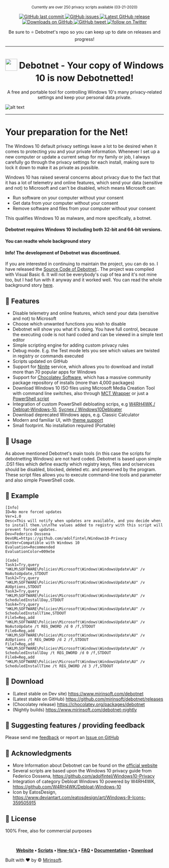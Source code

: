 <p align="center"> <sup> Currently are over 250 privacy scripts available (03-21-2020) </sup> <p align="center">
	
<a href="https://github.com/mirinsoft/debotnet/commits/master">
<img src="https://img.shields.io/github/last-commit/mirinsoft/debotnet.svg?style=flat-square&logo=github&logoColor=white"
alt="GitHub last commit">
<a href="https://github.com/mirinsoft/debotnet/issues">
<img src="https://img.shields.io/github/issues-raw/mirinsoft/debotnet.svg?style=flat-square&logo=github&logoColor=white"
alt="GitHub issues">   
 
<a href="https://github.com/Mirinsoft/Debotnet/releases/latest" target="_blank">
 <img alt="Latest GitHub release" src="https://img.shields.io/github/release/mirinsoft/debotnet.svg?style=flat-square" />
</a>
<a href="https://github.com/Mirinsoft/Debotnet/releases" target="_blank">
 <img alt="Downloads on GitHub" src="https://img.shields.io/github/downloads/Mirinsoft/debotnet/total.svg?style=flat-square" />
</a>
  
<a href="https://twitter.com/intent/tweet?text=Debotnet is a tiny portable tool for controlling Windows 10's many privacy-related settings and keep your personal data private.&url=https%3A%2F%2Fgithub.com%2Fmirinsoft%2Fdebotnet">
<img src="https://img.shields.io/twitter/url/https/github.com/mirinsoft/debotnet.svg?style=flat-square&logo=twitter"
alt="GitHub tweet">
		 
<a href="https://twitter.com/intent/follow?screen_name=Mirinsoft">
 <img src="https://img.shields.io/twitter/follow/Mirinsoft?style=social&logo=twitter"alt="follow on Twitter"></a>

</p>

<p align="center">Be sure to ⭐️ Debotnet's repo so you can keep up to date on releases and progress!</p>

*** 
<h1 align="center">
<sub>
<img  src="https://github.com/Mirinsoft/Debotnet/raw/master/debotnet.png"
      height="38"
      width="38">
</sub>
	Debotnet - Your copy of Windows 10 is now Debotnetted!
	
</h1>

<p align="center">
A free and portable tool for controlling Windows 10's many privacy-related settings and keep your personal data private.
	
![alt text](https://github.com/mirinsoft/debotnet/blob/master/debotnet-intro.gif)

</p>

*** 

# Your preparation for the Net!

The Windows 10 default privacy settings leave a lot to be desired when it comes to protecting you and your private information. Whenever I set up a new computer or update a current setup for my family or job, I always carefully go through the privacy settings for each install, making sure to lock it down to make it as private as possible.

Windows 10 has raised several concerns about privacy due to the fact that it has a lot of telemetry and online features, which send your data (sensitive and not) to Microsoft and can't be disabled, which means Microsoft can:

* Run software on your computer without your consent
* Get data from your computer without your consent
* Remove software and files from your computer without your consent

This qualifies Windows 10 as malware, and more specifically, a botnet.

#### Debotnet requires Windows 10 including both 32-bit and 64-bit versions.

#### You can readte whole background story 

#### Info! The development of Debotnet was discontinued. 
If you are interested in continuing to maintain the project, you can do so. I have released the [Source Code of Debotnet](https://www.mirinsoft.com/blog/19-apps/35-an-ode-to-microsoft-visual-basic-and-debotnet).. The project was compiled with Visual Basic 6. It will not be everybody's cup of tea and it's not mine too, but I had fun with it anyway and it worked well. You can read the whole background story [here](https://www.mirinsoft.com/blog/19-apps/35-an-ode-to-microsoft-visual-basic-and-debotnet).


## 🎨 Features

* Disable telemetry and online features, which send your data (sensitive and not) to Microsoft
* Choose which unwanted functions you wish to disable
* Debotnet will show you what it's doing. You have full control, because the executing code is not hard coded and can be viewed in a simple text editor
* Simple scripting engine for adding custom privacy rules
* Debug mode. E.g. the Test mode lets you see which values are twisted in registry or commands executed
* Scripts updated on GitHub
* Support for [Ninite](https://ninite.com) service, which allows you to download and install more than 70 popular apps for Windows
* Support for [Chocolatey Software](https://chocolatey.org/), which has a massive community package repository of installs (more than 4,000 packages)
* Download Windows 10 ISO files using Microsoft Media Creation Tool with command line switches, also through [MCT Wrapper](https://gist.github.com/AveYo/c74dc774a8fb81a332b5d65613187b15) or just a [PowerShell script](https://github.com/pbatard/Fido)
* Integration of custom PowerShell debloating scrips, e.g [W4RH4WK / Debloat-Windows-10](https://github.com/W4RH4WK/Debloat-Windows-10), [Sycnex / Windows10Debloater](https://github.com/Sycnex/Windows10Debloater)
* Download deprecated Windows apps, e.g. Classic Calculator
* Modern and familiar UI, with [theme support](https://github.com/mirinsoft/debotnet/blob/master/themes/theme.md)
* Small footprint. No installation required (Portable)

## 🔨 Usage
As above mentioned Debotnet's main tools (in this case the scripts for debotnetting Windows) are not hard coded. Debotnet is based upon simple .DS1 files which define exactly which registry keys, files and or/services should be disabled, blocked, deleted etc. and preserved by the program. These script files allows you to execute command-line tools and parameter and also simple PowerShell code.

## 🐾 Example
```
[Info]
ID=No more forced updates
Ver=1.0
Desc=This will notify when updates are available, and you decide when to install them.\n\nThe values added to registry with this script will prevent forced updates.
Dev=Federico Dossena
DevURL=https://github.com/adolfintel/Windows10-Privacy
WinVer=Compatible with Windows 10
Evaluation=Recommended
EvaluationColor=009e5e

[Code]
Task1=Try,query "HKLM\SOFTWARE\Policies\Microsoft\Windows\WindowsUpdate\AU" /v NoAutoUpdate,STDOUT
Task2=Try,query "HKLM\SOFTWARE\Policies\Microsoft\Windows\WindowsUpdate\AU" /v AUOptions,STDOUT
Task3=Try,query "HKLM\SOFTWARE\Policies\Microsoft\Windows\WindowsUpdate\AU" /v ScheduledInstallDay,STDOUT
Task4=Try,query "HKLM\SOFTWARE\Policies\Microsoft\Windows\WindowsUpdate\AU" /v ScheduledInstallTime,STDOUT
File5=Reg,add "HKLM\SOFTWARE\Policies\Microsoft\Windows\WindowsUpdate\AU" /v NoAutoUpdate /t REG_DWORD /d 0 /f,STDOUT
File6=Reg,add "HKLM\SOFTWARE\Policies\Microsoft\Windows\WindowsUpdate\AU" /v AUOptions /t REG_DWORD /d 2 /f,STDOUT
File7=Reg,add "HKLM\SOFTWARE\Policies\Microsoft\Windows\WindowsUpdate\AU" /v ScheduledInstallDay /t REG_DWORD /d 0 /f,STDOUT
File8=Reg,add "HKLM\SOFTWARE\Policies\Microsoft\Windows\WindowsUpdate\AU" /v ScheduledInstallTime /t REG_DWORD /d 3 /f,STDOUT
```

## 💾 Download 
* (Latest stable on Dev site) https://www.mirinsoft.com/debotnet
* (Latest stable on GitHub) https://github.com/mirinsoft/debotnet/releases
* (Chocolatey release) https://chocolatey.org/packages/debotnet
* (Nightly builds) https://www.mirinsoft.com/debotnet-nightly

## 💬 Suggesting features / providing feedback
Please send me [feedback](https://www.mirinsoft.com/feedback) or report an [Issue on GitHub](https://github.com/mirinsoft/debotnet/issues/new)

## 🚀 Acknowledgments
* More Information about Debotnet can be found on the [official website](https://www.mirinsoft.com/ms-apps/debotnet)
* Several scripts are based upon the Windows 10 privacy guide from Federico Dossena, https://github.com/adolfintel/Windows10-Privacy
* Integration of category Debloat Windows 10 powered by W4RH4WK, https://github.com/W4RH4WK/Debloat-Windows-10
* Icon by EatosDesign, https://www.deviantart.com/eatosdesign/art/Windows-9-Icons-359505915

## 📜 License
100% Free, also for commercial purposes

<br>

<p align="center">
	<strong>
		<a href="https://www.mirinsoft.com">Website</a>
		•
		<a href="https://github.com/mirinsoft/debotnet/tree/master/scripts">Scripts</a>
		•
		<a href="https://github.com/mirinsoft/debotnet/wiki/How-to's">How-to's</a>
		•
		<a href="https://github.com/mirinsoft/debotnet/wiki/FAQ">FAQ</a>
		•
		<a href="https://github.com/mirinsoft/debotnet/wiki">Documentation</a>
		•
		<a href="https://github.com/mirinsoft/debotnet/releases">Download</a>
	</strong>
</p>


Built with ❤︎ by © [Mirinsoft](https://www.mirinsoft.com "Good apps are as little apps as possible").

